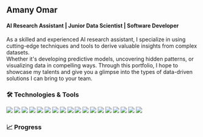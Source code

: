 
## Amany Omar
#### AI Research Assistant | Junior Data Scientist | Software Developer   
As a skilled and experienced AI research assistant, I specialize in using cutting-edge techniques and tools to derive valuable insights from complex datasets.   
Whether it's developing predictive models, uncovering hidden patterns, or visualizing data in compelling ways.
Through this portfolio, I hope to showcase my talents and give you a glimpse into the types of data-driven solutions I can bring to your team.




### 🛠️ Technologies & Tools 
![](https://img.shields.io/badge/Code-Python-informational?style=flat&logo=<>&logoColor=white&color=2bbc8a)
![](https://img.shields.io/badge/Code-C++-informational?style=flat&logo=<>&logoColor=white&color=2bbc8a)
![](https://img.shields.io/badge/Code-C_sharp-informational?style=flat&logo=<>&logoColor=white&color=2bbc8a)
![](https://img.shields.io/badge/Code-SQL-informational?style=flat&logo=<>&logoColor=white&color=2bbc8a)
![](https://img.shields.io/badge/Code-JavaScript-informational?style=flat&logo=<>&logoColor=white&color=2bbc8a)
![](https://img.shields.io/badge/Tool-Tableau-informational?style=flat&logo=<>&logoColor=white&color=2bbc8a)
![](https://img.shields.io/badge/Tool-Excel-informational?style=flat&logo=<>&logoColor=white&color=2bbc8a)
![](https://img.shields.io/badge/Tool-MATLAB-informational?style=flat&logo=<>&logoColor=white&color=2bbc8a)
![](https://img.shields.io/badge/Tool-Git-informational?style=flat&logo=<>&logoColor=white&color=2bbc8a)
![](https://img.shields.io/badge/Lib-SkLearn-informational?style=flat&logo=<>&logoColor=white&color=2bbc8a)
![](https://img.shields.io/badge/Lib-TensorFlow-informational?style=flat&logo=<>&logoColor=white&color=2bbc8a)
![](https://img.shields.io/badge/Lib-PyTorch-informational?style=flat&logo=<>&logoColor=white&color=2bbc8a)
![](https://img.shields.io/badge/Lib-Matplotlib-informational?style=flat&logo=<>&logoColor=white&color=2bbc8a)
![](https://img.shields.io/badge/Lib-ggplot2-informational?style=flat&logo=<>&logoColor=white&color=2bbc8a)
![](https://img.shields.io/badge/Lib-PyGame-informational?style=flat&logo=<>&logoColor=white&color=2bbc8a)
![](https://img.shields.io/badge/Lib-Pandas-informational?style=flat&logo=<>&logoColor=white&color=2bbc8a)
![](https://img.shields.io/badge/Lib-NumPy-informational?style=flat&logo=<>&logoColor=white&color=2bbc8a)
![](https://img.shields.io/badge/Lib-SymPy-informational?style=flat&logo=<>&logoColor=white&color=2bbc8a)


### 📈 Progress



<!--
**moon-2000/moon-2000** is a ✨ _special_ ✨ repository because its `README.md` (this file) appears on your GitHub profile.

Here are some ideas to get you started:

- 🔭 I’m currently working on ...
- 🌱 I’m currently learning ...
- 👯 I’m looking to collaborate on ...
- 🤔 I’m looking for help with ...
- 💬 Ask me about ...
- 📫 How to reach me: ...
- 😄 Pronouns: ...
- ⚡ Fun fact: ...
-->
